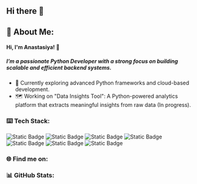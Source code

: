 ## Hi there 👋

🦄 About Me:
-----

#### Hi, I'm Anastasiya! 👋
##### I’m a passionate Python Developer with a strong focus on building scalable and efficient backend systems.

- 🌱 Currently exploring advanced Python frameworks and cloud-based development.
- 🗺️ Working on "Data Insights Tool": A Python-powered analytics platform that extracts meaningful insights from raw data (In progress).

### ⌨️ Tech Stack:

![Static Badge](https://img.shields.io/badge/Python-blue?style=plastic&logo=python&logoColor=white&labelColor=blue&color=blue)  ![Static Badge](https://img.shields.io/badge/FastAPI-lightgreen?style=plastic&logo=fastapi&logoColor=white&labelColor=lightgreen&color=lightgreen)  ![Static Badge](https://img.shields.io/badge/SQLAlchemy-red?style=plastic&logo=sqlalchemy&logoColor=white&labelColor=red&color=red)  ![Static Badge](https://img.shields.io/badge/PostgreSQL-blue?style=plastic&logo=postgresql&logoColor=white&labelColor=blue&color=blue) 
![Static Badge](https://img.shields.io/badge/Redis-darkred?style=plastic&logo=redis&logoColor=white&labelColor=darkred&color=darkred)  ![Static Badge](https://img.shields.io/badge/Docker-lightblue?style=plastic&logo=docker&logoColor=white&labelColor=lightblue&color=lightblue)  ![Static Badge](https://img.shields.io/badge/AWS-orange?style=plastic&logo=amazon-aws&logoColor=white&labelColor=orange&color=orange)  


### 🌐 Find me on:


### 📊 GitHub Stats:


